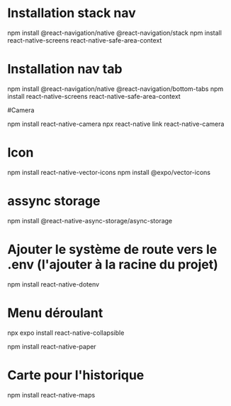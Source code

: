 # Installation stack nav

npm install @react-navigation/native @react-navigation/stack
npm install react-native-screens react-native-safe-area-context



# Installation nav tab

npm install @react-navigation/native @react-navigation/bottom-tabs
npm install react-native-screens react-native-safe-area-context


#Camera

npm install react-native-camera
npx react-native link react-native-camera


# Icon

npm install react-native-vector-icons
npm install @expo/vector-icons

# assync storage
npm install @react-native-async-storage/async-storage

# Ajouter le système de route vers le .env (l'ajouter à la racine du projet)
npm install react-native-dotenv

# Menu déroulant
npx expo install react-native-collapsible


npm install react-native-paper

# Carte pour l'historique
npm install react-native-maps